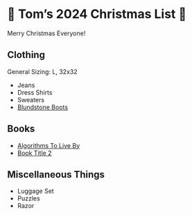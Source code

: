 # 🎄 Tom’s 2024 Christmas List 🎁
Merry Christmas Everyone!

## Clothing
General Sizing: L, 32x32
- Jeans
- Dress Shirts
- Sweaters
- [Blundstone Boots](https://www.blundstone.com/brown-premium-leather-chelsea-boots-mens-style-2340)

## Books
- [Algorithms To Live By](https://a.co/d/9JigNJg)
- [Book Title 2](https://www.example.com)

## Miscellaneous Things
- Luggage Set
- Puzzles
- Razor
